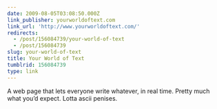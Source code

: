 ```yaml
---
date: 2009-08-05T03:08:50.000Z
link_publisher: yourworldoftext.com
link_url: 'http://www.yourworldoftext.com/'
redirects:
  - /post/156084739/your-world-of-text
  - /post/156084739
slug: your-world-of-text
title: Your World of Text
tumblrid: 156084739
type: link
---
```

<p>A web page that lets everyone write whatever, in real time. Pretty much what you&rsquo;d expect. Lotta ascii penises.</p>
